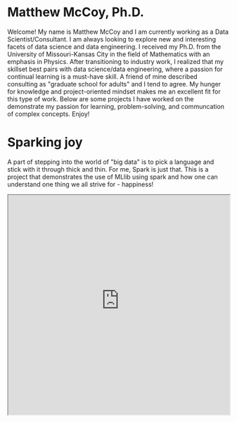 # Matthew McCoy, Ph.D.

Welcome! My name is Matthew McCoy and I am currently working as a Data Scientist/Consultant. I am always looking to explore new and interesting facets of data science and data engineering. I received my Ph.D. from the University of Missouri-Kansas City in the field of Mathematics with an emphasis in Physics. After transitioning to industry work, I realized that my skillset best pairs with data science/data engineering, where a passion for continual learning is a must-have skill. A friend of mine described consulting as "graduate school for adults" and I tend to agree. My hunger for knowledge and project-oriented mindset makes me an excellent fit for this type of work. Below are some projects I have worked on the demonstrate my passion for learning, problem-solving, and communcation of complex concepts. Enjoy!

# Sparking joy

A part of stepping into the world of "big data" is to pick a language and stick with it through thick and thin. For me, Spark is just that. This is a project that demonstrates the use of MLlib using spark and how one can understand one thing we all strive for - happiness!

<iframe src="https://raw.githubusercontent.com/mmm344/mmm344.github.io/main/map.html" width="100%" height="500px"></iframe>



